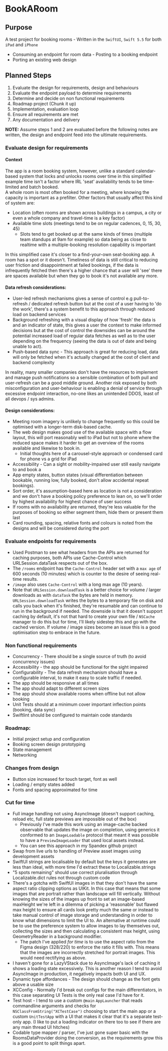# BookARoom

## Purpose
A test project for booking rooms
- Written in the `SwiftUI`, `Swift 5.5` for both `iPad` and `iPhone`
- Consuming an endpoint for room data
- Posting to a booking endpoint
- Porting an existing web design

## Planned Steps

1. Evaluate the design for requirements, design and behaviours
2. Evaluate the endpoint payload to determine requirements
3. Determine and decide on non functional requirements
4. Roadmap project (Chunk it up)
5. Implementation, evaluation loop
6. Ensure all requirements are met
7. Any documentation and delivery 

**NOTE:** Assume steps 1 and 2 are evaluated before the following notes are written, the design and endpoint feed into the ultimate requirements. 
 
### Evaluate design for requirements
#### Context

The app is a room booking system, however, unlike a standard calendar-based system that locks and unlocks rooms over time in this simplified example time isn't a factor where IRL 'seat' availability tends to be time-limited and batch booked.   
A whole room is most often booked for a meeting, where knowing the capacity is important as a prefilter.
Other factors that usually affect this kind of system are:
- Location (often rooms are shown across buildings in a campus, a city or even a whole company and travel-time is a key factor)
- Available time slots (meetings tend to be on regular cadences, 0, 15, 30, 45)
    - Slots tend to get booked up at the same kinds of times (multiple team standups at 9am for example) so data being as close to realtime with a multiple-booking resolution capability is important

In this simplified case it's closer to a find-your-own seat-booking app. A room has a spot or it doesn't.
Timeliness of data is still critical to reducing user friction and disappointment at failed bookings, if the data is infrequently fetched then there's a higher chance that a user will 'see' there are spaces available but when they go to book it's not available any more.
#### Data refresh considerations:
- User-led refresh mechanisms gives a sense of control e.g pull-to-refresh / dedicated refresh button but at the cost of a user having to 'do the work', there's a system benefit to this approach through reduced load on backend services
- Background refreshing with a visual display of how 'fresh' the data is and an indicator of state, this gives a user the context to make informed decisions but at the cost of control the downsides can be around the potential increased load of regular data fetches as well as to the user depending on the frequency (seeing the data is out of date and being unable to act).
- Push-based data sync - This approach is great for reducing load, data will only be fetched when it's actually changed at the cost of client and backend complexity 

In reality, many smaller companies don't have the resources to implement and manage push notifications so a sensible combination of both pull and user-refresh can be a good middle ground. Another risk exposed by both misconfiguration and user-behaviour is enabling a denial of service through excessive endpoint interaction, no-one likes an unintended DDOS, least of all devops / sys admins.

#### Design considerations:
- Meeting room imagery is unlikely to change frequently so this could be optimised with a longer-term disk-based cache.
- The web design makes good use of the available space with a flow layout, this will port reasonably well to iPad but not to phone where the reduced space makes it harder to get an overview of the rooms available and likewise to book in.
    - Initial thoughts here of a carousel-style approach or condensed card for phone vs a grid for iPad
- Accessibility - Can a sight or mobility-impaired user still easily navigate to and book a 
- App empty states, button states (visual differentiation between bookable, running low, fully booked, don't allow accidental repeat bookings).
- Sort order, it's assumption-based here as location is not a consideration and we don't have a booking policy preference to lean on, so we'll order by highest availability for highest chance of user success
- If rooms with no availability are returned, they're less valuable for the purposes of booking so either segment them, hide them or present them last
- Card rounding, spacing, relative fonts and colours is noted from the designs and will be considered during the port

### Evaluate endpoints for requirements
- Used Postman to see what headers from the APIs are returned for caching purposes, both APIs use Cache-Control which URLSession.dataTask respects out of the box.
- The `/rooms` endpoint has the `Cache-Control` header set with a `max age` of 600 seconds (10 minutes) which is counter to the desire of seeing real-time results.
- `/image` also uses `Cache-Control` with a long max age (10 years).
- Note that `URLSession.downloadTask` is a better choice for volume / larger downloads as with `dataTask` the bytes are held in memory. `URLSession.downloadTask` writes the bytes to a temporary file on disk and calls you back when it's finished, they're resumable and can continue to run in the background if needed. The downside is that it doesn't support caching by default, it's not that hard to create your own file / `NSCache` manager to do this but for time, I'll likely sidestep this and go with the cached version. If volume / image sizes become an issue this is a good optimisation step to embrace in the future.

### Non functional requirements
- Concurrency - There should be a single source of truth (to avoid concurrency issues)
- Accessibility - the app should be functional for the sight impaired 
- Configurability - The data refresh mechanism should have a configurable interval, to make it easy to scale traffic if needed.
- The app should be responsive at all times
- The app should adapt to different screen sizes
- The app should show available rooms when offline but not allow booking
- Unit Tests should at a minimum cover important inflection points (booking, data sync)
- Swiftlint should be configured to maintain code standards

### Roadmap:
- Initial project setup and configuration
- Booking screen design prototyping
- State management
- Networking

### Changes from design
- Button size increased for touch target, font as well
- Loading / empty states added
- Fonts and spacing approximated for time

### Cut for time
- Full image handling not using AsyncImage (doesn't support caching, reload etc, full state previews are impossible out of the box)
    - Previously I've made this work using an image-cache backed observable that updates the image on completion, using generics it conformed to an `ImageLoadable` protocol that meant it was possible to have a `PreviewImageLoader` that used local assets instead.
    - You can see this approach in my Spandex github project 
- Swap from live urls to handling of Preview asset images using development assets
- SwiftUI strings are localisable by default but the keys it generates are less than ideal, with more time I'd extract these to Localizable.strings
- "5 spots remaining" should use correct pluralisation through Localizable.dict rules not through custom code
- There's a gotcha with SwiftUI images in that they don't have the same aspect ratio clipping options as UIKit. In this case that means that some images that are portrait rather than landscape will fill vertically. Without knowing the sizes of the images up front to set an image-based maxHeight we're left in a dilemma of picking a 'reasonable' but flawed max height to ensure all cards look pretty much the same or instead to take manual control of image storage and understanding in order to know what dimensions to limit the UI to. An alternative at runtime could be to use the preference system to allow images to lay themselves out, collecting the sizes and then calculating a consistent max height, using GeometryReader in a background modifier. 
    - The patch I've applied _for time_ is to use the aspect ratio from the Figma design (328/220) to enforce the ratio it fills with. This means that the images are incorrectly stretched for portrait images. This would need rectifying as above.
- I haven't gone for a LazyVStack due to AsyncImage's lack of caching it shows a loading state excessively. This is another reason I tend to avoid AsyncImage in production, it negatively impacts both UI and UX.
- Dynamic type affordances - The design should change as the font gets above a usable size
- XCConfig - Normally I'd break out configs for the main differentiators, in this case separating UI Tests is the only real case I'd have for it.
- Test host - I tend to use a custom `@main` `AppLauncher` that reads commandline arguments and checks for `NSClassFromString("XCTestCase")` choosing to start the main app or a custom `UnitTestApp` with a UI that makes it clear that it's a separate test-only app. (I like to put a loading indicator on there too to see if there are any main thread UI hitches)     
- Codable type mapper / parser, I've just gone super basic with the RoomsDataProvider doing the conversion, as the requirements grow this is a good point to split things apart.

